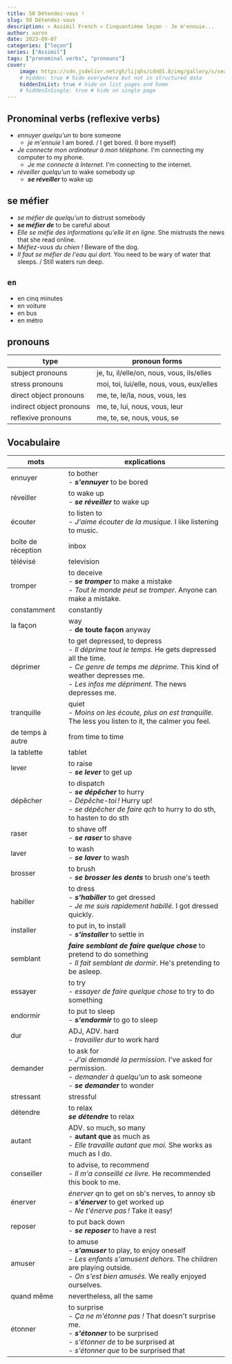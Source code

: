 ```yaml
---
title: 50 Détendez-vous !
slug: 50 Détendez-vous
description: « Assimil French » Cinquantième leçon - Je m'ennuie...
author: aaron
date: 2023-09-07
categories: ["leçon"]
series: ["Assimil"]
tags: ["pronominal verbs", "pronouns"]
cover: 
    image: https://cdn.jsdelivr.net/gh/lijqhs/cdn@1.8/img/gallery/s/sean-pollock-PhYq704ffdA-unsplash.jpg
    # hidden: true # hide everywhere but not in structured data
    hiddenInList: true # hide on list pages and home
    # hiddenInSingle: true # hide on single page
---
```


## Pronominal verbs (reflexive verbs)

- *ennuyer quelqu'un* to bore someone 
  - *je m'ennuie* I am bored. / I get bored. (I bore myself)
- *Je connecte mon ordinateur à mon téléphone.* I'm connecting my computer to my phone.
  - *Je me connecte à Internet.* I'm connecting to the internet.
- *réveiller quelqu'un* to wake somebody up
  - ***se réveiller*** to wake up

## se méfier

- *se méfier de quelqu'un* to distrust somebody
- ***se méfier de*** to be careful about
- *Elle se méfie des informations qu'elle lit en ligne.* She mistrusts the news that she read online.
- *Méfiez-vous du chien !* Beware of the dog.
- *Il faut se méfier de l'eau qui dort.* You need to be wary of water that sleeps. / Still waters run deep.

## `en`

- en cinq minutes
- en voiture
- en bus
- en métro

## pronouns

| type                   | pronoun forms                     |
|------------------------|-----------------------------------|
| subject pronouns       | je, tu, il/elle/on, nous, vous, ils/elles |
| stress pronouns        | moi, toi, lui/elle, nous, vous, eux/elles |
| direct object pronouns | me, te, le/la, nous, vous, les     |
| indirect object pronouns | me, te, lui, nous, vous, leur    |
| reflexive pronouns     | me, te, se, nous, vous, se         |




## Vocabulaire

| mots | explications |
| ---- | ------ | 
| ennuyer | to bother </br> - ***s'ennuyer*** to be bored |
| réveiller | to wake up </br> - ***se réveiller*** to wake up |
| écouter | to listen to </br> - *J'aime écouter de la musique.* I like listening to music. |
| boîte de réception | inbox |
| télévisé | television |
| tromper | to deceive </br> - ***se tromper*** to make a mistake </br> - *Tout le monde peut se tromper.* Anyone can make a mistake. |
| constamment | constantly |
| la façon | way </br> - **de toute façon** anyway |
| déprimer | to get depressed, to depress </br> - *Il déprime tout le temps.* He gets depressed all the time. </br> - *Ce genre de temps me déprime.* This kind of weather depresses me. </br> - *Les infos me dépriment.* The news depresses me. |
| tranquille | quiet </br> - *Moins on les écoute, plus on est tranquille.* The less you listen to it, the calmer you feel. | 
| de temps à autre | from time to time |
| la tablette | tablet |
| lever | to raise </br> - ***se lever*** to get up |
| dépêcher | to dispatch </br> - ***se dépêcher*** to hurry </br> - *Dépêche-toi !* Hurry up! </br> - *se dépêcher de faire qch* to hurry to do sth, to hasten to do sth |
| raser | to shave off </br> - ***se raser*** to shave |
| laver | to wash </br> - ***se laver*** to wash |
| brosser | to brush </br> - ***se brosser les dents*** to brush one's teeth |
| habiller | to dress </br> - ***s'habiller*** to get dressed </br> - *Je me suis rapidement habillé.* I got dressed quickly. |
| installer | to put in, to install </br> - ***s'installer*** to settle in | 
| semblant | ***faire semblant de faire quelque chose*** to pretend to do something </br> - *Il fait semblant de dormir.* He's pretending to be asleep. |
| essayer | to try </br> - *essayer de faire quelque chose* to try to do something |
| endormir | to put to sleep </br> - ***s'endormir*** to go to sleep | 
| dur | ADJ, ADV. hard </br> - *travailler dur* to work hard |
| demander |  to ask for </br> - *J'ai demandé la permission.* I've asked for permission. </br> - *demander à quelqu'un* to ask someone </br> - ***se demander*** to wonder |
| stressant | stressful |
| détendre | to relax </br> ***se détendre*** to relax |
| autant | ADV. so much, so many </br> - **autant que** as much as </br> - *Elle travaille autant que moi.* She works as much as I do. |
| conseiller | to advise, to recommend </br> - *Il m'a conseillé ce livre.* He recommended this book to me. |
| énerver | *énerver qn* to get on sb's nerves, to annoy sb </br> - ***s'énerver*** to get worked up </br> - *Ne t'énerve pas !* Take it easy! |
| reposer | to put back down </br> - ***se reposer*** to have a rest |
| amuser | to amuse </br> - ***s'amuser*** to play, to enjoy oneself </br> - *Les enfants s'amusent dehors.* The children are playing outside. </br> - *On s'est bien amusés.* We really enjoyed ourselves. |
| quand même | nevertheless, all the same |
| étonner | to surprise </br> - *Ça ne m'étonne pas !* That doesn't surprise me. </br> - ***s'étonner*** to be surprised </br> - *s'étonner de* to be surprised at </br> - *s'étonner que* to be surprised that |